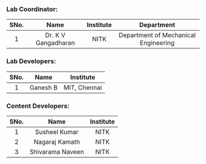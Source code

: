 <!-- Remove all lines above this line before making changes to the file -->

### Lab Coordinator:

| SNo. |        Name         | Institute |              Department              |
| :--: | :-----------------: | :-------: | :----------------------------------: |
|  1   | Dr. K V Gangadharan |   NITK    | Department of Mechanical Engineering |

### Lab Developers:

| SNo. |   Name   |  Institute   |
| :--: | :------: | :----------: |
|  1   | Ganesh B | MIT, Chennai |

### Content Developers:

| SNo. |       Name       | Institute |
| :--: | :--------------: | :-------: |
|  1   |  Susheel Kumar   |   NITK    |
|  2   |  Nagaraj Kamath  |   NITK    |
|  3   | Shivarama Naveen |   NITK    |

